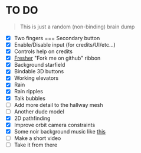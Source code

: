 TO DO
======

> This is just a random (non-binding) brain dump

 * [X] Two fingers === Secondary button
 * [X] Enable/Disable input (for credits/UI/etc...)
 * [X] Controls help on credits
 * [X] [Fresher](https://github.com/tholman/github-corners) "Fork me on github" ribbon
 * [X] Background starfield
 * [X] Bindable 3D buttons
 * [X] Working elevators
 * [X] Rain
 * [X] Rain ripples
 * [X] Talk bubbles
 * [ ] Add more detail to the hallway mesh
 * [ ] Another dude model
 * [X] 2D pathfinding
 * [X] Improve orbit camera constraints
 * [X] Some noir background music like [this](https://www.youtube.com/watch?v=bSLF0Q8B0f0)
 * [ ] Make a short video
 * [ ] Take it from there

